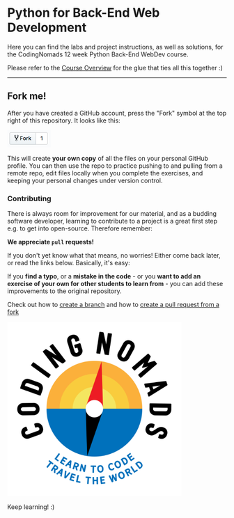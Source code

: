 # Python for Back-End Web Development

Here you can find the labs and project instructions, as well as solutions,
for the CodingNomads 12 week Python Back-End WebDev course.

Please refer to the [Course Overview](https://codingnomads.atlassian.net/wiki/spaces/PYC/pages/426934606/Course+Overview) for the glue that ties all this together :)

---

## Fork me!

After you have created a GitHub account, press the "Fork" symbol at the
top right of this repository. It looks like this:

![Fork repo](media/fork.png)

This will create **your own copy** of all the files on your personal GitHub
profile. You can then use the repo to practice pushing to and pulling from
a remote repo, edit files locally when you complete the exercises, and
keeping your personal changes under version control.

### Contributing

There is always room for improvement for our material, and as a budding
software developer, learning to contribute to a project is a great first
step e.g. to get into open-source. Therefore remember:


**We appreciate `pull` requests!**


If you don't yet know what that means, no worries! Either come back later,
or read the links below. Basically, it's easy:


If you **find a typo**, or a **mistake in the code** - or you **want to add an
exercise of your own for other students to learn from** - you can add
these improvements to the original repository.


Check out how to [create a branch](https://help.github.com/articles/creating-and-deleting-branches-within-your-repository/) and how to [create a pull request from
a fork](https://help.github.com/articles/creating-a-pull-request-from-a-fork/)


<img src="media/cn_square.png" alt="CodingNomads logo" width="400px"/>


Keep learning! :)
